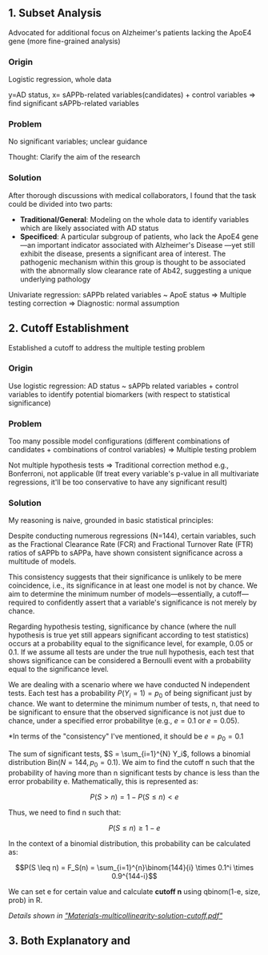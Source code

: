 ## 1. Subset Analysis

Advocated for additional focus on Alzheimer's patients lacking the ApoE4 gene (more fine-grained analysis)

### Origin

Logistic regression, whole data

y=AD status, x= sAPPb-related variables(candidates) + control variables $\Rightarrow$ find significant sAPPb-related variables

### Problem

No significant variables; unclear guidance

Thought: Clarify the aim of the research

### Solution
After thorough discussions with medical collaborators, I found that the task could be divided into two parts:
- **Traditional/General**: Modeling on the whole data to identify variables which are likely associated with AD status
- **Specificed**: A particular subgroup of patients, who lack the ApoE4 gene—an important indicator associated with Alzheimer's Disease —yet still exhibit the disease, presents a significant area of interest. The pathogenic mechanism within this group is thought to be associated with the abnormally slow clearance rate of Ab42, suggesting a unique underlying pathology

Univariate regression: sAPPb related variables ~ ApoE status
$\Rightarrow$ Multiple testing correction $\Rightarrow$ Diagnostic: normal assumption


## 2. Cutoff Establishment
Established a cutoff to address the multiple testing problem

### Origin

Use logistic regression: AD status ~ sAPPb related variables + control variables to identify potential biomarkers (with respect to statistical significance)

### Problem

Too many possible model configurations (different combinations of candidates + combinations of control variables) $\Rightarrow$ Multiple testing problem

Not multiple hypothesis tests $\Rightarrow$ Traditional correction method e.g., Bonferroni, not applicable (If treat every variable's p-value in all multivariate regressions, it'll be too conservative to have any significant result)

### Solution

My reasoning is naive, grounded in basic statistical principles: 

Despite conducting numerous regressions (N=144), certain variables, such as the Fractional Clearance Rate (FCR) and Fractional Turnover Rate (FTR) ratios of sAPPb to sAPPa, have shown consistent significance across a multitude of models. 

This consistency suggests that their significance is unlikely to be mere coincidence, i.e., its significance in at least one model is not by chance. We aim to determine the minimum number of models—essentially, a cutoff—required to confidently assert that a variable's significance is not merely by chance.

Regarding hypothesis testing, significance by chance (where the null hypothesis is true yet still appears significant according to test statistics) occurs at a probability equal to the significance level, for example, 0.05 or 0.1. If we assume all tests are under the true null hypothesis, each test that shows significance can be considered a Bernoulli event with a probability equal to the significance level.

We are dealing with a scenario where we have conducted N independent tests. Each test has a probability $P(Y_i = 1) = p_0$ of being significant just by chance. We want to determine the minimum number of tests, n, that need to be significant to ensure that the observed significance is not just due to chance, under a specified error probabilitye (e.g., $e = 0.1$ or $e = 0.05$).

*In terms of the "consistency" I've mentioned, it should be $e=p_0=0.1$

The sum of significant tests, $S = \sum_{i=1}^{N} Y_i$, follows a binomial distribution $\text{Bin}(N = 144, p_0 = 0.1)$. We aim to find the cutoff n such that the probability of having more than n significant tests by chance is less than the error probability e. Mathematically, this is represented as:

$$P(S > n) = 1 - P(S \leq n) < e$$

Thus, we need to find n such that:

$$P(S \leq n) \geq 1 - e$$

In the context of a binomial distribution, this probability can be calculated as:

$$P(S \leq n) = F_S(n) = \sum_{i=1}^{n}\binom{144}{i} \times 0.1^i \times 0.9^{144-i}$$

We can set e for certain value and calculate **cutoff n** using qbinom(1-e, size, prob) in R.

*Details shown in ["Materials-multicollinearity-solution-cutoff.pdf"](Materials/multicollinearity-solution-cutoff.pdf)*

## 3. Both Explanatory and 
